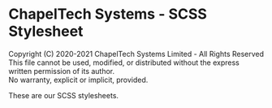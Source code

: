 # ChapelTech Systems - SCSS Stylesheet
Copyright (C) 2020-2021 ChapelTech Systems Limited - All Rights Reserved  
This file cannot be used, modified, or distributed without the express written permission of its author.  
No warranty, explicit or implicit, provided.

These are our SCSS stylesheets.